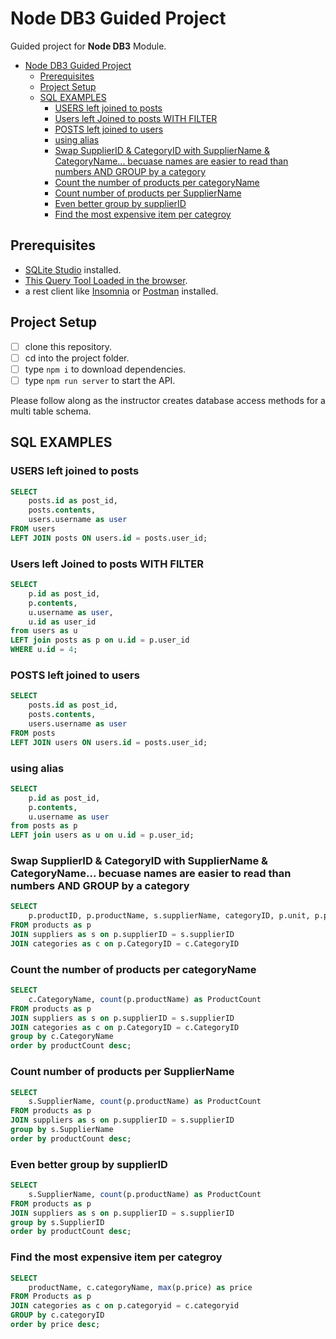 # Node DB3 Guided Project

Guided project for **Node DB3** Module.

- [Node DB3 Guided Project](#node-db3-guided-project)
  - [Prerequisites](#prerequisites)
  - [Project Setup](#project-setup)
  - [SQL EXAMPLES](#sql-examples)
    - [USERS left joined to posts](#users-left-joined-to-posts)
    - [Users left Joined to posts WITH FILTER](#users-left-joined-to-posts-with-filter)
    - [POSTS left joined to users](#posts-left-joined-to-users)
    - [using alias](#using-alias)
    - [Swap SupplierID & CategoryID with SupplierName & CategoryName... becuase names are easier to read than numbers AND GROUP by a category](#swap-supplierid--categoryid-with-suppliername--categoryname-becuase-names-are-easier-to-read-than-numbers-and-group-by-a-category)
    - [Count the number of products per categoryName](#count-the-number-of-products-per-categoryname)
    - [Count number of products per SupplierName](#count-number-of-products-per-suppliername)
    - [Even better group by supplierID](#even-better-group-by-supplierid)
    - [Find the most expensive item per categroy](#find-the-most-expensive-item-per-categroy)

## Prerequisites

- [SQLite Studio](https://sqlitestudio.pl/index.rvt?act=download) installed.
- [This Query Tool Loaded in the browser](https://www.w3schools.com/Sql/tryit.asp?filename=trysql_select_top).
- a rest client like [Insomnia](https://insomnia.rest/download/) or [Postman](https://www.getpostman.com/downloads/) installed.

## Project Setup

- [ ] clone this repository.
- [ ] cd into the project folder.
- [ ] type `npm i` to download dependencies.
- [ ] type `npm run server` to start the API.

Please follow along as the instructor creates database access methods for a multi table schema.

## SQL EXAMPLES

### USERS left joined to posts
```sql
SELECT 
    posts.id as post_id,
    posts.contents,
    users.username as user
FROM users
LEFT JOIN posts ON users.id = posts.user_id;
```

### Users left Joined to posts WITH FILTER
```sql
SELECT 
    p.id as post_id,
    p.contents,
    u.username as user,
    u.id as user_id
from users as u
LEFT join posts as p on u.id = p.user_id
WHERE u.id = 4;
```

### POSTS left joined to users
```sql
SELECT 
    posts.id as post_id,
    posts.contents,
    users.username as user
FROM posts
LEFT JOIN users ON users.id = posts.user_id;
```

### using alias
```sql
SELECT 
    p.id as post_id,
    p.contents,
    u.username as user
from posts as p
LEFT join users as u on u.id = p.user_id;
```

### Swap SupplierID & CategoryID with SupplierName & CategoryName... becuase names are easier to read than numbers AND GROUP by a category
```sql
SELECT 
	p.productID, p.productName, s.supplierName, categoryID, p.unit, p.price
FROM products as p
JOIN suppliers as s on p.supplierID = s.supplierID
JOIN categories as c on p.CategoryID = c.CategoryID
```

### Count the number of products per categoryName
```sql
SELECT 
	c.CategoryName, count(p.productName) as ProductCount
FROM products as p
JOIN suppliers as s on p.supplierID = s.supplierID
JOIN categories as c on p.CategoryID = c.CategoryID
group by c.CategoryName
order by productCount desc;
```
### Count number of products per SupplierName
```sql
SELECT 
	s.SupplierName, count(p.productName) as ProductCount
FROM products as p
JOIN suppliers as s on p.supplierID = s.supplierID
group by s.SupplierName
order by productCount desc;
```
### Even better group by supplierID
```sql
SELECT 
	s.SupplierName, count(p.productName) as ProductCount
FROM products as p
JOIN suppliers as s on p.supplierID = s.supplierID
group by s.SupplierID
order by productCount desc;
```

### Find the most expensive item per categroy
```sql
SELECT 
	productName, c.categoryName, max(p.price) as price 
FROM Products as p
JOIN categories as c on p.categoryid = c.categoryid
GROUP by c.categoryID
order by price desc;
```